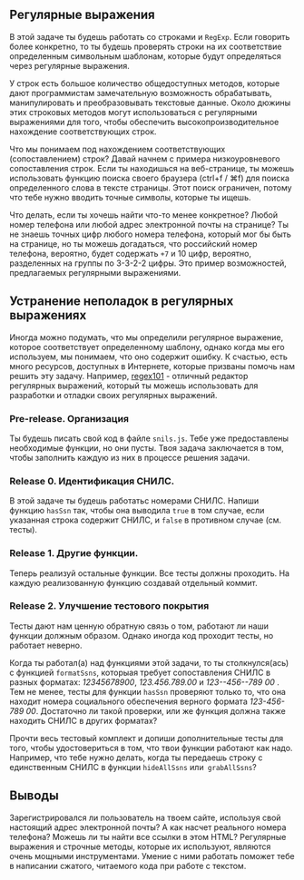 ## Регулярные выражения

В этой задаче ты будешь работать со строками и `RegExp`. Если говорить более конкретно, то ты будешь проверять строки на их соответствие определенным символьным шаблонам, которые будут определяться через регулярные выражения.

У строк есть большое количество общедоступных методов, которые дают программистам замечательную возможность обрабатывать, манипулировать и преобразовывать текстовые данные. Около дюжины этих строковых методов могут использоваться с регулярными выражениями для того, чтобы обеспечить высокопроизводительное нахождение соответствующих строк.

Что мы понимаем под нахождением соответствующих (сопоставлением) строк? Давай начнем с примера низкоуровневого сопоставления строк. Если ты находишься на веб-странице, ты можешь использовать функцию поиска своего браузера (ctrl+f / ⌘f) для поиска определенного слова в тексте страницы. Этот поиск ограничен, потому что тебе нужно вводить точные символы, которые ты ищешь.

Что делать, если ты хочешь найти что-то менее конкретное? Любой номер телефона или любой адрес электронной почты на странице? Ты не знаешь точных цифр любого номера телефона, который мог бы быть на странице, но ты можешь догадаться, что российский номер телефона, вероятно, будет содержать `+7` и 10 цифр, вероятно, разделенных на группы по 3-3-2-2 цифры. Это пример возможностей, предлагаемых регулярными выражениями.

## Устранение неполадок в регулярных выражениях

Иногда можно подумать, что мы определили регулярное выражение, которое соответствует определенному шаблону, однако когда мы его используем, мы понимаем, что оно содержит ошибку. К счастью, есть много ресурсов, доступных в Интернете, которые призваны помочь нам решить эту задачу. Например, [regex101](https://regex101.com/) - отличный редактор регулярных выражений, который ты можешь использовать для разработки и отладки своих регулярных выражений.

### Pre-release. Организация

Ты будешь писать свой код в файле `snils.js`. Тебе уже предоставлены необходимые функции, но они пусты. Твоя задача заключается в том, чтобы заполнить каждую из них в процессе решения задачи.

### Release 0. Идентификация СНИЛС.

В этой задаче ты будешь работатьс номерами СНИЛС. Напиши функцию `hasSsn` так, чтобы она выводила `true` в том случае, если указанная строка содержит СНИЛС, и `false` в противном случае (см. тесты).

### Release 1. Другие функции.

Теперь реализуй остальные функции. Все тесты должны проходить. 
На каждую реализованную функцию создавай отдельный коммит.

### Release 2. Улучшение тестового покрытия

Тесты дают нам ценную обратную связь о том, работают ли наши функции должным образом. Однако иногда код проходит тесты, но работает неверно.

Когда ты работал(а) над функциями этой задачи, то ты столкнулся(ась) с функцией `formatSsns`, которыая требует сопоставления СНИЛС в разных форматах: *12345678900*, *123.456.789.00* и *123--456--789 00* . Тем не менее, тесты для функции `hasSsn` проверяют только то, что она находит номера социального обеспечения верного формата *123-456-789 00*. Достаточно ли такой проверки, или же функция должна также находить СНИЛС в других форматах?

Прочти весь тестовый комплект и допиши дополнительные тесты для того, чтобы удостовериться в том, что твои функции работают как надо. Например, что тебе нужно делать, когда ты передаешь строку с единственным СНИЛС в функции `hideAllSsns` или` grabAllSsns`?

## Выводы

Зарегистрировался ли пользователь на твоем сайте, используя свой настоящий адрес электронной почты? А как насчет реального номера телефона? Можешь ли ты найти все ссылки в этом HTML? Регулярные выражения и строчные методы, которые их используют, являются очень мощными инструментами. Умение с ними работать поможет тебе в написании сжатого, читаемого кода при работе с текстом.
